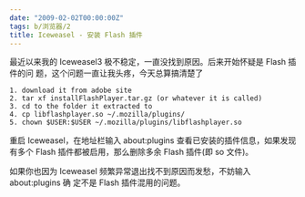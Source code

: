 ```yaml
---
date: "2009-02-02T00:00:00Z"
tags: b/浏览器/2
title: Iceweasel - 安装 Flash 插件
---
```


最近以来我的 Iceweasel3 极不稳定，一直没找到原因。后来开始怀疑是 Flash 插件的问
题，这个问题一直让我头疼，今天总算搞清楚了

    1. download it from adobe site 
    2. tar xf installFlashPlayer.tar.gz (or whatever it is called) 
    3. cd to the folder it extracted to 
    4. cp libflashplayer.so ~/.mozilla/plugins/
    5. chown $USER:$USER ~/.mozilla/plugins/libflashplayer.so

重启 Iceweasel，在地址栏输入 about:plugins 查看已安装的插件信息，如果发现有多个
Flash 插件都被启用，那么删除多余 Flash 插件(即 so 文件)。
 
如果你也因为 Iceweasel 频繁异常退出找不到原因而发愁，不妨输入 about:plugins 确
定不是 Flash 插件混用的问题。

